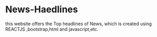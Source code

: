 # News-Haedlines
this website offers the Top headlines of News, which is created using REACTJS ,bootstrap,html and javascript,etc.

